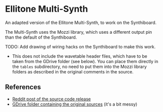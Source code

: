 # Ellitone Multi-Synth

An adapted version of the Ellitone Multi-Synth, to work on the Synthiboard.

The Multi-Synth uses the Mozzi library, which uses a different output pin than the default of the Synthiboard.

TODO: Add drawing of wiring hacks on the Synthiboard to make this work.

* This does not include the wavetable header files, which have to be taken from the GDrive folder (see below). You can place them directly in the ``tables`` subdirectory, no need to put them into the Mozzi library folders as described in the original comments in the source.

## References
* [Reddit post of the source code release](https://www.reddit.com/r/modular/comments/9txhe9/ellitone_multisynth_firmware_released_as_open/)
* [GDrive folder containing the original sources](https://drive.google.com/open?id=18lSqx8nkNqKk9YikhkYc8TYXYAGtC2VJ) (it's a bit messy)
